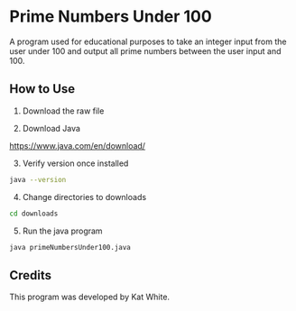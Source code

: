 # Prime Numbers Under 100

A program used for educational purposes to take an integer input from the user under 100 and output all prime numbers between the user input and 100. 


## How to Use

1. Download the raw file
   
2. Download Java

https://www.java.com/en/download/

3. Verify version once installed

```bash
java --version
```

4. Change directories to downloads
```bash
cd downloads
```

5. Run the java program
```bash
java primeNumbersUnder100.java
```

## Credits

This program was developed by Kat White.
